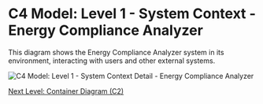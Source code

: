 # C4 Model: Level 1 - System Context - Energy Compliance Analyzer

This diagram shows the Energy Compliance Analyzer system in its environment, interacting with users and other external systems.

![C4 Model: Level 1 - System Context Detail - Energy Compliance Analyzer](http://www.plantuml.com/plantuml/proxy?cache=no&src=https://raw.githubusercontent.com/limazix/energy-compliance-analyzer/main/docs/plantuml/c1-context-detail.iuml)

[Next Level: Container Diagram (C2)](./c2-containers/index.md)
